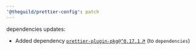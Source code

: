 ```yaml
---
'@theguild/prettier-config': patch
---
```


dependencies updates:

- Added dependency
  [`prettier-plugin-pkg@^0.17.1` ↗︎](https://www.npmjs.com/package/prettier-plugin-pkg/v/0.17.1) (to
  `dependencies`)

